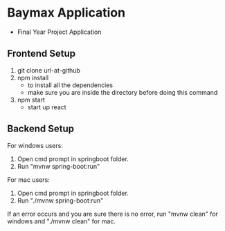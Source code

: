 # Baymax Application
- Final Year Project Application

## Frontend Setup
1. git clone url-at-github
2. npm install
    - to install all the dependencies 
    - make sure you are inside the directory before doing this command
3. npm start
    - start up react

## Backend Setup
For windows users:
1. Open cmd prompt in springboot folder.
2. Run "mvnw spring-boot:run"

For mac users:
1. Open cmd prompt in springboot folder.
2. Run "./mvnw spring-boot:run"

If an error occurs and you are sure there is no error, run "mvnw clean" for windows and "./mvnw clean" for mac.